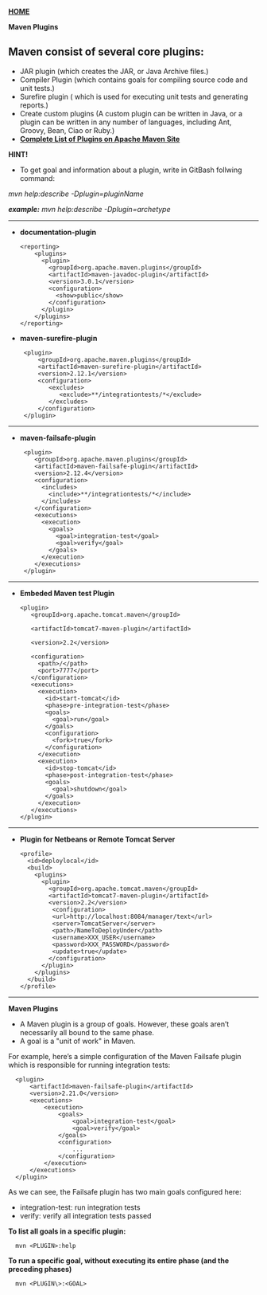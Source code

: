[**HOME**](../index.md)

**Maven Plugins**

## Maven consist of several core plugins:
* JAR plugin (which creates the JAR, or Java Archive files.)
* Compiler Plugin (which contains goals for compiling source code and unit tests.)
* Surefire plugin ( which is used for executing unit tests and generating reports.)
* Create custom plugins (A custom plugin can be written in Java, or a plugin can be written in any number of languages, including Ant, Groovy, Bean, Ciao or Ruby.)
* <a href="https://maven.apache.org/plugins/index.html" target="_blank">**Complete List of Plugins on Apache Maven Site**</a>

**HINT!**

* To get goal and information about a plugin, write in GitBash follwing command:

_mvn help:describe -Dplugin=pluginName_

_**example:** mvn help:describe -Dplugin=archetype_

___


* **documentation-plugin**

      <reporting>
          <plugins>
            <plugin>
              <groupId>org.apache.maven.plugins</groupId>
              <artifactId>maven-javadoc-plugin</artifactId>
              <version>3.0.1</version>
              <configuration>
                <show>public</show>
              </configuration>
            </plugin>
          </plugins>
      </reporting>


* **maven-surefire-plugin**
 
       <plugin>
           <groupId>org.apache.maven.plugins</groupId>
           <artifactId>maven-surefire-plugin</artifactId>
           <version>2.12.1</version>
           <configuration>
              <excludes>
                 <exclude>**/integrationtests/*</exclude>
              </excludes>
           </configuration>
       </plugin>


___

* **maven-failsafe-plugin**

       <plugin>
          <groupId>org.apache.maven.plugins</groupId>
          <artifactId>maven-failsafe-plugin</artifactId>
          <version>2.12.4</version>
          <configuration>
            <includes>
              <include>**/integrationtests/*</include>
            </includes>
          </configuration>
          <executions>
            <execution>
              <goals>
                <goal>integration-test</goal>
                <goal>verify</goal>
              </goals>
            </execution>
          </executions>
       </plugin>


___


* **Embeded Maven test Plugin**

      <plugin>  
         <groupId>org.apache.tomcat.maven</groupId>

         <artifactId>tomcat7-maven-plugin</artifactId>

         <version>2.2</version>

         <configuration>  
           <path>/</path>
           <port>7777</port>
         </configuration>
         <executions>
           <execution>
             <id>start-tomcat</id>
             <phase>pre-integration-test</phase>
             <goals>
               <goal>run</goal>
             </goals>
             <configuration>
               <fork>true</fork>
             </configuration>
           </execution>
           <execution>
             <id>stop-tomcat</id>
             <phase>post-integration-test</phase>
             <goals>
               <goal>shutdown</goal>
             </goals>
           </execution>
         </executions>
      </plugin>


___

* **Plugin for Netbeans or Remote Tomcat Server**

      <profile>
        <id>deploylocal</id>
        <build>
          <plugins>
            <plugin>  
              <groupId>org.apache.tomcat.maven</groupId>
              <artifactId>tomcat7-maven-plugin</artifactId>
              <version>2.2</version>
               <configuration>
               <url>http://localhost:8084/manager/text</url>
               <server>TomcatServer</server>
               <path>/NameToDeployUnder</path>
               <username>XXX_USER</username>
               <password>XXX_PASSWORD</password>
               <update>true</update>
              </configuration>
            </plugin>
          </plugins>
        </build>
      </profile>

____


**Maven Plugins**

* A Maven plugin is a group of goals. However, these goals aren’t necessarily all bound to the same phase.
* A goal is a "unit of work" in Maven.

For example, here’s a simple configuration of the Maven Failsafe plugin which is responsible for running integration tests:

      <plugin>
          <artifactId>maven-failsafe-plugin</artifactId>
          <version>2.21.0</version>
          <executions>
              <execution>
                  <goals>
                      <goal>integration-test</goal>
                      <goal>verify</goal>
                  </goals>
                  <configuration>
                      ...
                  </configuration>
              </execution>
          </executions>
      </plugin>

As we can see, the Failsafe plugin has two main goals configured here:

* integration-test: run integration tests
* verify: verify all integration tests passed

 **To list all goals in a specific plugin:**
 
      mvn <PLUGIN>:help
  
**To run a specific goal, without executing its entire phase (and the preceding phases)**

      mvn <PLUGIN\>:<GOAL>
















